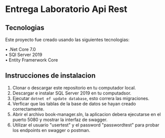 # Entrega Laboratorio Api Rest

## Tecnologias 

Este proyecto fue creado usando las siguientes tecnologias:  

• .Net Core 7.0  
• SQl Server 2019  
• Entity Framerwork Core  

## Instrucciones de instalacion

1. Clonar o descargar este repositorio en tu computador local.
2. Descargar e instalar SQL Server 2019 en tu computadsor.
3. Ejecutar ``` dotnet ef update database ```, esto correra las migraciones.
4. Verficar que las tablas de la base de datos se hayan creado correctamente.
5. Abrir el archivo book-manager.sln, la aplicacion debera ejecutarse en el puerto 5080 y mostrar la interfaz de swagger.
6. Utilizar el usuario "usertest" y el password "passwordtest" para probar los endpoints en swagger o postman.


